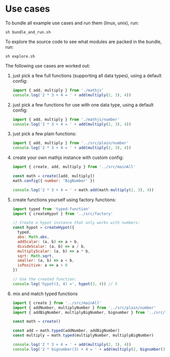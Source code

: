 # Use cases

To bundle all example use cases and run them (linux, unix), run:

```
sh bundle_and_run.sh
```

To explore the source code to see what modules are packed in the bundle, run:

```
sh explore.sh
```

The following use cases are worked out:

1. just pick a few full functions (supporting all data types), using a default config:
    ```js
    import { add, multiply } from './mathjs'
    console.log('2 * 3 + 4 = ' + add(multiply(2, 3), 4))
    ```

2. just pick a few functions for use with one data type, using a default config:
    ```js
    import { add, multiply } from './mathjs/number'
    console.log('2 * 3 + 4 = ' + add(multiply(2, 3), 4))
    ```

3. just pick a few plain functions:
    ```js
    import { add, multiply } from '../src/plain/number'
    console.log('2 * 3 + 4 = ' + add(multiply(2, 3), 4))
    ```

4. create your own mathjs instance with custom config:
    ```js
    import { create, add, multiply } from '../src/mainAll'

    const math = create([add, multiply])
    math.config({ number: 'BigNumber' })

    console.log('2 * 3 + 4 = ' + math.add(math.multiply(2, 3), 4))
    ```

5. create functions yourself using factory functions:
    ```js
    import typed from 'typed-function'
    import { createHypot } from '../src/factory'

    // Create a hypot instance that only works with numbers:
    const hypot = createHypot({
      typed,
      abs: Math.abs,
      addScalar: (a, b) => a + b,
      divideScalar: (a, b) => a / b,
      multiplyScalar: (a, b) => a * b,
      sqrt: Math.sqrt,
      smaller: (a, b) => a < b,
      isPositive: a => a > 0
    })

    // Use the created function:
    console.log('hypot(3, 4) =', hypot(3, 4)) // 5
    ```

6. mix and match typed functions
    ```js
    import { create } from '../src/mainAll'
    import { addNumber, multiplyNumber } from '../src/plain/number'
    import { addBigNumber, multiplyBigNumber, bignumber } from '../src/plain/bignumber'

    const math = create()

    const add = math.typed(addNumber, addBigNumber)
    const multiply = math.typed(multiplyNumber, multiplyBigNumber)

    console.log('2 * 3 + 4 = ' + add(multiply(2, 3), 4))
    console.log('2 * bignumber(3) + 4 = ' + add(multiply(2, bignumber(3)), 4))
    ```
